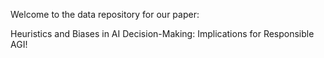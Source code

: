 Welcome to the data repository for our paper:

Heuristics and Biases in AI Decision-Making: Implications for Responsible AGI!
